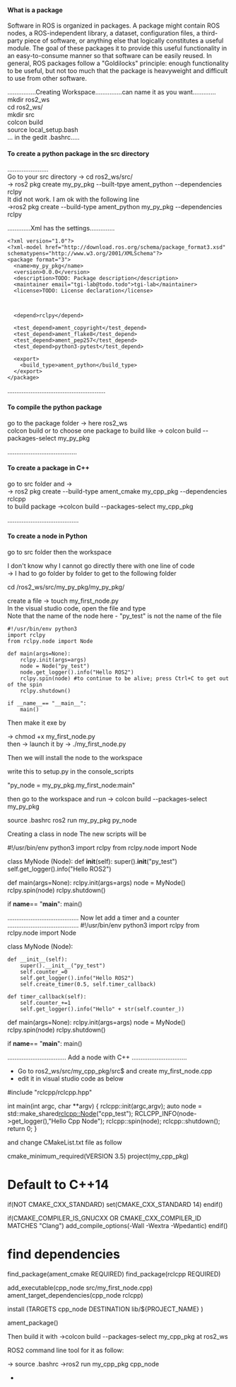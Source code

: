 <H4>What is a package</H4>
Software in ROS is organized in packages. A package might contain ROS nodes, a ROS-independent library, a dataset, configuration files, a third-party piece of software, or anything else that logically constitutes a useful module. The goal of these packages it to provide this useful functionality in an easy-to-consume manner so that software can be easily reused. In general, ROS packages follow a "Goldilocks" principle: enough functionality to be useful, but not too much that the package is heavyweight and difficult to use from other software.

................Creating Workspace...............can name it as you want.............<br>
mkdir ros2_ws <br>
cd ros2_ws/ <br>
mkdir src <br>
colcon build <br>
source local_setup.bash  <br>
... in the gedit .bashrc..... <br>
<H4>To create a python package in the src directory</H4>
.......................<br>
Go to your src directory -> cd ros2_ws/src/ <br>
-> ros2 pkg create my_py_pkg --built-tpye ament_python --dependencies rclpy<br>
It did not work. I am ok with the following line<br>
->ros2 pkg create --build-type ament_python my_py_pkg --dependencies rclpy <br>

.............Xml has the settings..............<br>
```
<?xml version="1.0"?>
<?xml-model href="http://download.ros.org/schema/package_format3.xsd" schematypens="http://www.w3.org/2001/XMLSchema"?>
<package format="3">
  <name>my_py_pkg</name>
  <version>0.0.0</version>
  <description>TODO: Package description</description>
  <maintainer email="tgi-lab@todo.todo">tgi-lab</maintainer>
  <license>TODO: License declaration</license>
  
  

  <depend>rclpy</depend>

  <test_depend>ament_copyright</test_depend>
  <test_depend>ament_flake8</test_depend>
  <test_depend>ament_pep257</test_depend>
  <test_depend>python3-pytest</test_depend>

  <export>
    <build_type>ament_python</build_type>
  </export>
</package>
```
.......................................................



<H4>To compile the python package  </H4>

go to the package folder -> here ros2_ws <br>
colcon build or to choose one package to build like -> colcon build --packages-select my_py_pkg <br>

.......................................
<H4>To create a package in C++</H4>

go to src folder and -> <br>
-> ros2 pkg create --build-type ament_cmake my_cpp_pkg --dependencies rclcpp <br>
to build package ->colcon build --packages-select my_cpp_pkg <br>

........................................
<H4>To create a node in Python </H4>

go to src folder then the workspace <br>

I don't know why I cannot go directly there with one line of code <br>
-> I had to go folder by folder to get to the following folder<br>

cd /ros2_ws/src/my_py_pkg/my_py_pkg/ <br>

create a file -> touch my_first_node.py <br>
In the visual studio code, open the file and type <br>
Note that the name of the node here - "py_test" is not the name of the file <br>
```
#!/usr/bin/env python3
import rclpy
from rclpy.node import Node

def main(args=None):
    rclpy.init(args=args)
    node = Node("py_test")
    node.get_logger().info("Hello ROS2")
    rclpy.spin(node) #to continue to be alive; press Ctrl+C to get out of the spin
    rclpy.shutdown()

if __name__== "__main__":
    main()
```  
Then make it exe by

-> chmod +x my_first_node.py <br>
then -> launch it by -> ./my_first_node.py <br>

Then we will install the node to the workspace<br>

write this to setup.py in the console_scripts <br>

"py_node = my_py_pkg.my_first_node:main" <br>

then go to the workspace and run -> colcon build --packages-select my_py_pkg<br>

source .bashrc
ros2 run my_py_pkg py_node

Creating a class in node
The new scripts will be

#!/usr/bin/env python3
import rclpy
from rclpy.node import Node

class MyNode (Node):
    def __init__(self):
      super().__init__("py_test")
      self.get_logger().info("Hello ROS2")

def main(args=None):
    rclpy.init(args=args)
    node = MyNode()
    rclpy.spin(node)
    rclpy.shutdown()

if __name__== "__main__":
    main()

........................................
Now let add a timer and a counter
........................................
#!/usr/bin/env python3
import rclpy
from rclpy.node import Node

class MyNode (Node):

    def __init__(self):
        super().__init__("py_test")
        self.counter_=0
        self.get_logger().info("Hello ROS2")
        self.create_timer(0.5, self.timer_callback)

    def timer_callback(self):
        self.counter_+=1
        self.get_logger().info("Hello" + str(self.counter_))
def main(args=None):
    rclpy.init(args=args)
    node = MyNode()
    rclpy.spin(node)
    rclpy.shutdown()

if __name__== "__main__":
    main()

.................................
Add a node with C++
...............................
- Go to ros2_ws/src/my_cpp_pkg/src$  and create my_first_node.cpp
- edit it in visual studio code as below

#include "rclcpp/rclcpp.hpp"

int main(int argc, char **argv)
{
    rclcpp::init(argc,argv);
    auto node = std::make_shared<rclcpp::Node>("cpp_test");
    RCLCPP_INFO(node->get_logger(),"Hello Cpp Node");
    rclcpp::spin(node);
    rclcpp::shutdown();
    return 0;
}

and change CMakeList.txt file as follow

cmake_minimum_required(VERSION 3.5)
project(my_cpp_pkg)

# Default to C++14
if(NOT CMAKE_CXX_STANDARD)
  set(CMAKE_CXX_STANDARD 14)
endif()

if(CMAKE_COMPILER_IS_GNUCXX OR CMAKE_CXX_COMPILER_ID MATCHES "Clang")
  add_compile_options(-Wall -Wextra -Wpedantic)
endif()

# find dependencies
find_package(ament_cmake REQUIRED)
find_package(rclcpp REQUIRED)

add_executable(cpp_node src/my_first_node.cpp)
ament_target_dependencies(cpp_node rclcpp)

install (TARGETS
  cpp_node
  DESTINATION lib/${PROJECT_NAME}
  )

ament_package()

Then build it with 
->colcon build --packages-select my_cpp_pkg
at ros2_ws

ROS2 command line tool for it as follow:

-> source .bashrc
->ros2 run my_cpp_pkg cpp_node 

- 

